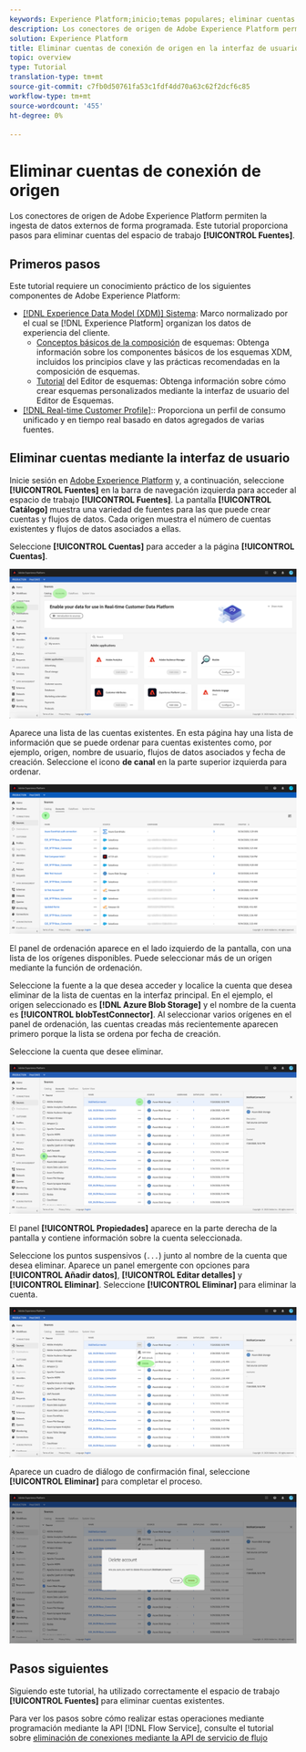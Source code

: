 ```yaml
---
keywords: Experience Platform;inicio;temas populares; eliminar cuentas
description: Los conectores de origen de Adobe Experience Platform permiten la ingesta de datos externos de forma programada. Este tutorial proporciona los pasos para eliminar cuentas del espacio de trabajo Fuentes.
solution: Experience Platform
title: Eliminar cuentas de conexión de origen en la interfaz de usuario
topic: overview
type: Tutorial
translation-type: tm+mt
source-git-commit: c7fb0d50761fa53c1fdf4dd70a63c62f2dcf6c85
workflow-type: tm+mt
source-wordcount: '455'
ht-degree: 0%

---
```



# Eliminar cuentas de conexión de origen

Los conectores de origen de Adobe Experience Platform permiten la ingesta de datos externos de forma programada. Este tutorial proporciona pasos para eliminar cuentas del espacio de trabajo **[!UICONTROL Fuentes]**.

## Primeros pasos

Este tutorial requiere un conocimiento práctico de los siguientes componentes de Adobe Experience Platform:

- [[!DNL Experience Data Model (XDM)] Sistema](../../../xdm/home.md): Marco normalizado por el cual se  [!DNL Experience Platform] organizan los datos de experiencia del cliente.
   - [Conceptos básicos de la composición](../../../xdm/schema/composition.md) de esquemas: Obtenga información sobre los componentes básicos de los esquemas XDM, incluidos los principios clave y las prácticas recomendadas en la composición de esquemas.
   - [Tutorial](../../../xdm/tutorials/create-schema-ui.md) del Editor de esquemas: Obtenga información sobre cómo crear esquemas personalizados mediante la interfaz de usuario del Editor de Esquemas.
- [[!DNL Real-time Customer Profile]](../../../profile/home.md):: Proporciona un perfil de consumo unificado y en tiempo real basado en datos agregados de varias fuentes.

## Eliminar cuentas mediante la interfaz de usuario

Inicie sesión en [Adobe Experience Platform](https://platform.adobe.com) y, a continuación, seleccione **[!UICONTROL Fuentes]** en la barra de navegación izquierda para acceder al espacio de trabajo **[!UICONTROL Fuentes]**. La pantalla **[!UICONTROL Catálogo]** muestra una variedad de fuentes para las que puede crear cuentas y flujos de datos. Cada origen muestra el número de cuentas existentes y flujos de datos asociados a ellas.

Seleccione **[!UICONTROL Cuentas]** para acceder a la página **[!UICONTROL Cuentas]**.

![catalog-accounts](../../images/tutorials/delete-accounts/catalog.png)

Aparece una lista de las cuentas existentes. En esta página hay una lista de información que se puede ordenar para cuentas existentes como, por ejemplo, origen, nombre de usuario, flujos de datos asociados y fecha de creación. Seleccione el icono **de canal** en la parte superior izquierda para ordenar.

![lista de flujos de datos](../../images/tutorials/delete-accounts/accounts.png)

El panel de ordenación aparece en el lado izquierdo de la pantalla, con una lista de los orígenes disponibles. Puede seleccionar más de un origen mediante la función de ordenación.

Seleccione la fuente a la que desea acceder y localice la cuenta que desea eliminar de la lista de cuentas en la interfaz principal. En el ejemplo, el origen seleccionado es **[!DNL Azure Blob Storage]** y el nombre de la cuenta es **[!UICONTROL blobTestConnector]**. Al seleccionar varios orígenes en el panel de ordenación, las cuentas creadas más recientemente aparecen primero porque la lista se ordena por fecha de creación.

Seleccione la cuenta que desee eliminar.

![dataflows-sort](../../images/tutorials/delete-accounts/sort.png)

El panel **[!UICONTROL Propiedades]** aparece en la parte derecha de la pantalla y contiene información sobre la cuenta seleccionada.

Seleccione los puntos suspensivos (`...`) junto al nombre de la cuenta que desea eliminar. Aparece un panel emergente con opciones para **[!UICONTROL Añadir datos]**, **[!UICONTROL Editar detalles]** y **[!UICONTROL Eliminar]**. Seleccione **[!UICONTROL Eliminar]** para eliminar la cuenta.

![dataflows-sort](../../images/tutorials/delete-accounts/delete.png)

Aparece un cuadro de diálogo de confirmación final, seleccione **[!UICONTROL Eliminar]** para completar el proceso.

![delete](../../images/tutorials/delete-accounts/confirm.png)

## Pasos siguientes

Siguiendo este tutorial, ha utilizado correctamente el espacio de trabajo **[!UICONTROL Fuentes]** para eliminar cuentas existentes.

Para ver los pasos sobre cómo realizar estas operaciones mediante programación mediante la API [!DNL Flow Service], consulte el tutorial sobre [eliminación de conexiones mediante la API de servicio de flujo](../../tutorials/api/delete.md)